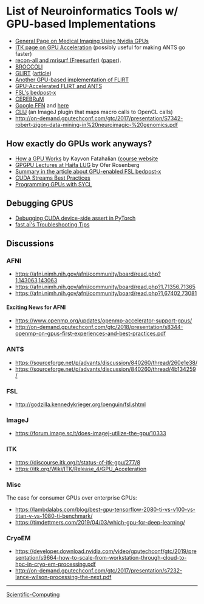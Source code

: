 

List of Neuroinformatics Tools w/ GPU-based Implementations
===========================================================

-   [General Page on Medical Imaging Using Nvidia GPUs](http://www.nvidia.com/object/medical_imaging.html)
-   [ITK page on GPU Acceleration](https://itk.org/Wiki/ITK/Release_4/GPU_Acceleration) (possibly useful for making ANTS go faster)
-   [recon-all and mrisurf (Freesurfer)](https://surfer.nmr.mgh.harvard.edu/fswiki/CUDADevelopersGuide) ([paper](http://www.ncbi.nlm.nih.gov/pubmed/24430512)).
-   [BROCCOLI](https://github.com/wanderine/BROCCOLI)
-   [GLIRT](https://github.com/sfchen/GPU-Image-Registration) ([article](http://ieeexplore.ieee.org/document/5405778/?reload=true))
-   [Another GPU-based implementation of FLIRT](http://journals.plos.org/plosone/article?id=10.1371/journal.pone.0136718)
-   [GPU-Accelerated FLIRT and ANTS](https://figshare.com/articles/GPU_accelerated_FLIRT_AND_ANTs/1501449)
-   [FSL's bedpost-x](http://journals.plos.org/plosone/article?id=10.1371/journal.pone.0061892)
-   [CEREBRuM](https://arxiv.org/abs/1909.05085)
-   [Google FFN](https://arxiv.org/abs/1611.00421) and [here](https://github.com/google/ffn)
-   [CLIJ](https://clij.github.io/clij-docs/) (an ImageJ plugin that maps macro calls to OpenCL calls)
-   <http://on-demand.gputechconf.com/gtc/2017/presentation/S7342-robert-zigon-data-mining-in%20neuroimagic-%20genomics.pdf>

How exactly do GPUs work anyways?
---------------------------------

-   [How a GPU Works](https://www.cs.cmu.edu/afs/cs/academic/class/15462-f11/www/lec_slides/lec19.pdf) by Kayvon Fatahalian ([course website](https://www.cs.cmu.edu/afs/cs/academic/class/15462-f11/www/)
-   [GPGPU Lectures at Haifa LUG](http://haifux.org/lectures/267/) by Ofer Rosenberg
-   [Summary in the article about GPU-enabled FSL bedpost-x](https://journals.plos.org/plosone/article?id=10.1371/journal.pone.0061892#s2)
-   [CUDA Streams Best Practices](http://on-demand.gputechconf.com/gtc/2014/presentations/S4158-cuda-streams-best-practices-common-pitfalls.pdf)
-   [Programming GPUs with SYCL](http://cppedinburgh.uk/slides/201607-sycl.pdf)

Debugging GPUS
--------------

-   [Debugging CUDA device-side assert in PyTorch](https://lernapparat.de/debug-device-assert/)
-   [fast.ai's Troubleshooting Tips](https://docs.fast.ai/troubleshoot.html)

Discussions
-----------

### AFNI

-   <https://afni.nimh.nih.gov/afni/community/board/read.php?1,143063,143063>
-   <https://afni.nimh.nih.gov/afni/community/board/read.php?1,71356,71365>
-   <https://afni.nimh.nih.gov/afni/community/board/read.php?1,67402,73081>

#### Exciting News for AFNI

-   <https://www.openmp.org/updates/openmp-accelerator-support-gpus/>
-   <http://on-demand.gputechconf.com/gtc/2018/presentation/s8344-openmp-on-gpus-first-experiences-and-best-practices.pdf>

### ANTS

-   <https://sourceforge.net/p/advants/discussion/840260/thread/260e1e38/>
-   <https://sourceforge.net/p/advants/discussion/840260/thread/4b134259/>

### FSL

-   <http://godzilla.kennedykrieger.org/penguin/fsl.shtml>

### ImageJ

-   <https://forum.image.sc/t/does-imagej-utilize-the-gpu/10333>

### ITK

-   <https://discourse.itk.org/t/status-of-itk-gpu/277/8>
-   <https://itk.org/Wiki/ITK/Release_4/GPU_Acceleration>

### Misc

The case for consumer GPUs over enterprise GPUs:

-   <https://lambdalabs.com/blog/best-gpu-tensorflow-2080-ti-vs-v100-vs-titan-v-vs-1080-ti-benchmark/>
-   <https://timdettmers.com/2019/04/03/which-gpu-for-deep-learning/>

### CryoEM

-   <https://developer.download.nvidia.com/video/gputechconf/gtc/2019/presentation/s9664-how-to-scale-from-workstation-through-cloud-to-hpc-in-cryo-em-processing.pdf>
-   <http://on-demand.gputechconf.com/gtc/2017/presentation/s7232-lance-wilson-processing-the-next.pdf>

* * * * *

[Scientific-Computing](../Scientific-Computing)
